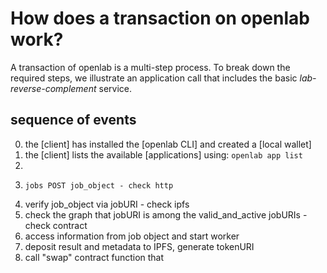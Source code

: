 # How does a transaction on openlab work? 
A transaction of openlab is a multi-step process. To break down the required steps, we illustrate an application call that includes the basic *lab-reverse-complement* service. 

## sequence of events
0. the [client] has installed the [openlab CLI] and created a [local wallet]
1. the [client] lists the available [applications] using: ``` openlab app list ```
2. 
3.     jobs POST job_object - check http
4. verify job_object via jobURI - check ipfs
5. check the graph that jobURI is among the  valid_and_active jobURIs - check contract
6. access information from job object and start worker
7. deposit result and metadata to IPFS, generate tokenURI
8. call "swap" contract function that 

